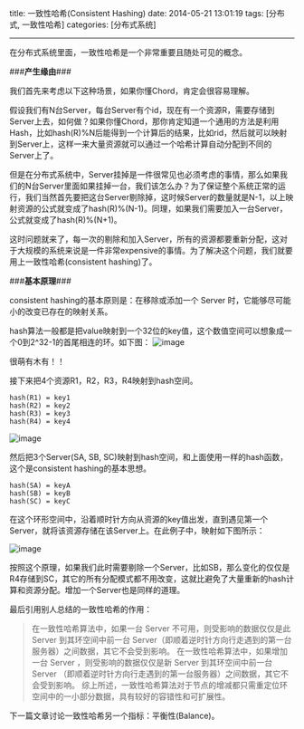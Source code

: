 title: 一致性哈希(Consistent Hashing)
date: 2014-05-21 13:01:19
tags: [分布式, 一致性哈希]
categories: [分布式系统]

---

在分布式系统里面，一致性哈希是一个非常重要且随处可见的概念。

###**产生缘由**###

我们首先来考虑以下这种场景，如果你懂Chord，肯定会很容易理解。

假设我们有N台Server，每台Server有个id，现在有一个资源R，需要存储到Server上去，如何做？如果你懂Chord，那你肯定知道一个通用的方法是利用Hash，比如hash(R)%N后能得到一个计算后的结果，比如rid，然后就可以映射到Server上，这样一来大量资源就可以通过一个哈希计算自动分配到不同的Server上了。

但是在分布式系统中，Server挂掉是一件很常见也必须考虑的事情，那么如果我们的N台Server里面如果挂掉一台，我们该怎么办？为了保证整个系统正常的运行，我们当然首先要把这台Server剔除掉，这时候Server的数量就是N-1，以上映射资源的公式就变成了hash(R)%(N-1)。同理，如果我们需要加入一台Server，公式就变成了hash(R)%(N+1)。

这时问题就来了，每一次的剔除和加入Server，所有的资源都要重新分配，这对于大规模的系统来说是一件非常expensive的事情。为了解决这个问题，我们就要用上一致性哈希(consistent hashing)了。

<!--more-->

###**基本原理**###

consistent hashing的基本原则是：在移除或添加一个 Server 时，它能够尽可能小的改变已存在的映射关系。

hash算法一般都是把value映射到一个32位的key值，这个数值空间可以想象成一个0到2^32-1的首尾相连的环。如下图：
![image](http://ww4.sinaimg.cn/large/737bf613gw1egm3ru7hbij20bb0a9jrf.jpg)


很萌有木有！！

接下来把4个资源R1，R2，R3，R4映射到hash空间。

	hash(R1) = key1
	hash(R2) = key2
	hash(R3) = key3
	hash(R4) = key4

![image](http://ww1.sinaimg.cn/large/737bf613gw1egm3tp4gxaj209h09aaa4.jpg)

然后把3个Server(SA, SB, SC)映射到hash空间，和上面使用一样的hash函数，这个是consistent hashing的基本思想。
	
	hash(SA) = keyA
	hash(SB) = keyB
	hash(SC) = keyC

在这个环形空间中，沿着顺时针方向从资源的key值出发，直到遇见第一个Server，就将该资源存储在该Server上。在此例子中，映射如下图所示：

![image](http://ww1.sinaimg.cn/large/737bf613gw1egm3vlfhouj209l096weq.jpg)
 

按照这个原理，如果我们此时需要剔除一个Server，比如SB，那么变化的仅仅是R4存储到SC，其它的所有分配模式都不用改变，这就比避免了大量重新的hash计算和资源分配。增加一个Server也是同样的道理。

最后引用别人总结的一致性哈希的作用：

>在一致性哈希算法中，如果一台 Server 不可用，则受影响的数据仅仅是此 Server 到其环空间中前一台 Server（即顺着逆时针方向行走遇到的第一台服务器）之间数据，其它不会受到影响。
在一致性哈希算法中，如果增加一台 Server ，则受影响的数据仅仅是新 Server 到其环空间中前一台Server （即顺着逆时针方向行走遇到的第一台服务器）之间数据，其它不会受到影响。
综上所述，一致性哈希算法对于节点的增减都只需重定位环空间中的一小部分数据，具有较好的容错性和可扩展性。

下一篇文章讨论一致性哈希另一个指标：平衡性(Balance)。
